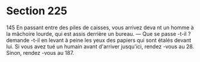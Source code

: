 # Section 225

145
En passant entre des piles de caisses, vous arrivez deva nt un
homme à la mâchoire lourde, qui est assis derrière un bureau.
— Que se passe -t-il ? demande -t-il en levant à peine les yeux des
papiers qui sont étalés devant lui. Si vous avez tué un humain
avant d'arriver jusqu'ici, rendez -vous au 28. Sinon, rendez -vous
au 187.